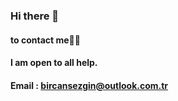 ### Hi there 👋

#### to contact me🤙🏻
#### I am open to all help.
#### Email : bircansezgin@outlook.com.tr


